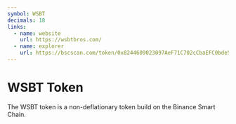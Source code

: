```yaml
---
symbol: WSBT
decimals: 18
links:
  - name: website
    url: https://wsbtbros.com/
  - name: explorer
    url: https://bscscan.com/token/0x8244609023097AeF71C702cCbaEFC0bde5b48694
---
```


# WSBT Token

The WSBT token is a non-deflationary token build on the Binance Smart Chain.

